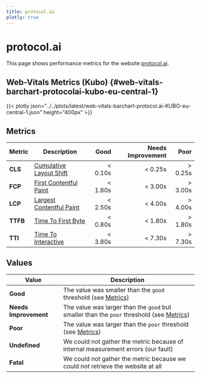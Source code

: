 ```yaml
---
title: protocol.ai
plotly: true
---
```


# protocol.ai

This page shows performance metrics for the
website [protocol.ai](https://protocol.ai).

## Web-Vitals Metrics (Kubo) {#web-vitals-barchart-protocolai-kubo-eu-central-1}

{{< plotly json="../../plots/latest/web-vitals-barchart-protocol.ai-KUBO-eu-central-1.json" height="400px" >}}





## Metrics

| Metric   | Description                                                                                 |    Good | Needs Improvement |    Poor |
|----------|---------------------------------------------------------------------------------------------|--------:|------------------:|--------:|
| **CLS**  | [Cumulative Layout Shift](https://web.dev/cls/)                                             | < 0.10s |           < 0.25s | > 0.25s |
| **FCP**  | [First Contentful Paint](https://web.dev/fcp/)                                              | < 1.80s |           < 3.00s | > 3.00s |
| **LCP**  | [Largest Contentful Paint](https://web.dev/lcp/)                                            | < 2.50s |           < 4.00s | > 4.00s |
| **TTFB** | [Time To First Byte](https://web.dev/ttfb/)                                                 | < 0.80s |           < 1.80s | > 1.80s |
| **TTI**  | [Time To Interactive](https://developer.chrome.com/docs/lighthouse/performance/interactive) | < 3.80s |           < 7.30s | > 7.30s |

## Values

| Value                 | Description                                                                                          |
|-----------------------|------------------------------------------------------------------------------------------------------|
| **Good**              | The value was smaller than the `good` threshold (see [Metrics](#metrics))                            |
| **Needs Improvement** | The value was larger than the `good` but smaller than the `poor` threshold (see [Metrics](#metrics)) |
| **Poor**              | The value was larger than the `poor` threshold (see [Metrics](#metrics))                             |
| **Undefined**         | We could not gather the metric because of internal measurement errors (our fault)                    |
| **Fatal**             | We could not gather the metric because we could not retrieve the website at all                      |
